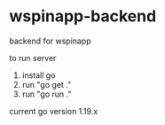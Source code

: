 # wspinapp-backend
backend for wspinapp

to run server
1) install go
2) run "go get ."
3) run "go run ."

current go version 1.19.x
